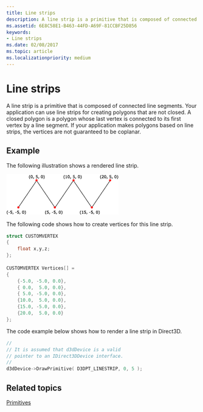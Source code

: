 ```yaml
---
title: Line strips
description: A line strip is a primitive that is composed of connected line segments. Your application can use line strips for creating polygons that are not closed. A closed polygon is a polygon whose last vertex is connected to its first vertex by a line segment.
ms.assetid: 6E8C58E1-B463-44FD-A69F-81CCBF25D856
keywords:
- Line strips
ms.date: 02/08/2017
ms.topic: article
ms.localizationpriority: medium
---
```


# Line strips

A line strip is a primitive that is composed of connected line segments. Your application can use line strips for creating polygons that are not closed. A closed polygon is a polygon whose last vertex is connected to its first vertex by a line segment. If your application makes polygons based on line strips, the vertices are not guaranteed to be coplanar.

## <span id="Example"></span><span id="example"></span><span id="EXAMPLE"></span>Example


The following illustration shows a rendered line strip.

![illustration of a line strip](images/linstrip.gif)

The following code shows how to create vertices for this line strip.

```cpp
struct CUSTOMVERTEX
{
    float x,y,z;
};

CUSTOMVERTEX Vertices[] = 
{
    {-5.0, -5.0, 0.0},
    { 0.0,  5.0, 0.0},
    { 5.0, -5.0, 0.0},
    {10.0,  5.0, 0.0},
    {15.0, -5.0, 0.0},
    {20.0,  5.0, 0.0}
};
```

The code example below shows how to render a line strip in Direct3D.

```cpp
//
// It is assumed that d3dDevice is a valid
// pointer to an IDirect3DDevice interface.
//
d3dDevice->DrawPrimitive( D3DPT_LINESTRIP, 0, 5 );
```

## <span id="related-topics"></span>Related topics


[Primitives](primitives.md)

 

 




